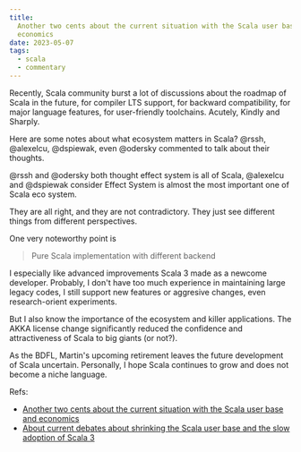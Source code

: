 ```yaml
---
title:
  Another two cents about the current situation with the Scala user base and
  economics
date: 2023-05-07
tags:
  - scala
  - commentary
---
```


Recently, Scala community burst a lot of discussions about the roadmap of Scala
in the future, for compiler LTS support, for backward compatibility, for major
language features, for user-friendly toolchains. Acutely, Kindly and Sharply.

Here are some notes about what ecosystem matters in Scala? @rssh, @alexelcu,
@dspiewak, even @odersky commented to talk about their thoughts.

@rssh and @odersky both thought effect system is all of Scala, @alexelcu and
@dspiewak consider Effect System is almost the most important one of Scala eco system.

They are all right, and they are not contradictory. They just see different things from different perspectives.

One very noteworthy point is

> Pure Scala implementation with different backend

I especially like advanced improvements Scala 3 made as a newcome developer.
Probably, I don't have too much experience in maintaining large legacy codes, I
still support new features or aggresive changes, even research-orient
experiments.

But I also know the importance of the ecosystem and killer applications. The AKKA license change significantly reduced the confidence and attractiveness of Scala to big giants (or not?).

As the BDFL, Martin's upcoming retirement leaves the future development of Scala uncertain. Personally, I hope Scala continues to grow and does not become a niche language.

<!-- But the problem is how to Make Scala Great Again? -->

Refs:

- [Another two cents about the current situation with the Scala user base and economics](https://www.reddit.com/r/scala/comments/138l6id/another_two_cents_about_the_current_situation/)
- [About current debates about shrinking the Scala user base and the slow adoption of Scala 3](https://github.com/rssh/notes/blob/master/2023_05_05_two_cents_about_scala_web_development_in_industry.md)
